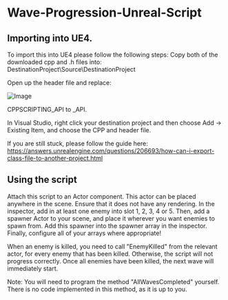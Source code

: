 # Wave-Progression-Unreal-Script

## Importing into UE4.
To import this into UE4 please follow the following steps:
Copy both of the downloaded cpp and .h files into:
DestinationProject\Source\DestinationProject

Open up the header file and replace:


![Image](https://i.gyazo.com/ff752ac9b1686193e680f48753008858.png)

CPPSCRIPTING_API to <YOURPROJECTNAME>_API.

In Visual Studio, right click your destination project and then choose Add -> Existing Item, and choose the CPP and header file.

If you are still stuck, please follow the guide here: https://answers.unrealengine.com/questions/206693/how-can-i-export-class-file-to-another-project.html

## Using the script
Attach this script to an Actor component. This actor can be placed anywhere in the scene. Ensure that it does not have any rendering.
In the inspector, add in at least one enemy into slot 1, 2, 3, 4 or 5.
Then, add a spawner Actor to your scene, and place it wherever you want enemies to spawn from. Add this spawner into the spawner array in the inspector.
Finally, configure all of your arrays where appropriate!

When an enemy is killed, you need to call "EnemyKilled" from the relevant actor, for every enemy that has been killed. Otherwise, the script will not progress correctly.
Once all enemies have been killed, the next wave will immediately start.

Note: You will need to program the method "AllWavesCompleted" yourself. There is no code implemented in this method, as it is up to you.
